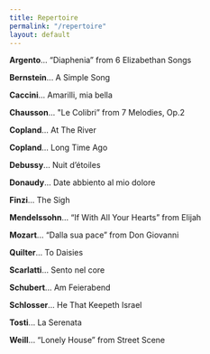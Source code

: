 ```yaml
---
title: Repertoire
permalink: "/repertoire"
layout: default
---
```


**Argento**...
  “Diaphenia” from 6 Elizabethan Songs

**Bernstein**... A Simple Song

**Caccini**... Amarilli, mia bella 

**Chausson**... "Le Colibri” from 7 Melodies, Op.2 

**Copland**... At The River

**Copland**... Long Time Ago

**Debussy**... Nuit d’étoiles

**Donaudy**... Date abbiento al mio dolore 

**Finzi**... The Sigh 

**Mendelssohn**... “If With All Your Hearts” from Elijah 

**Mozart**... “Dalla sua pace” from Don Giovanni 
     
**Quilter**... To Daisies 

**Scarlatti**... Sento nel core

**Schubert**... Am Feierabend 

**Schlosser**... He That Keepeth Israel

**Tosti**... La Serenata

**Weill**... “Lonely House” from Street Scene